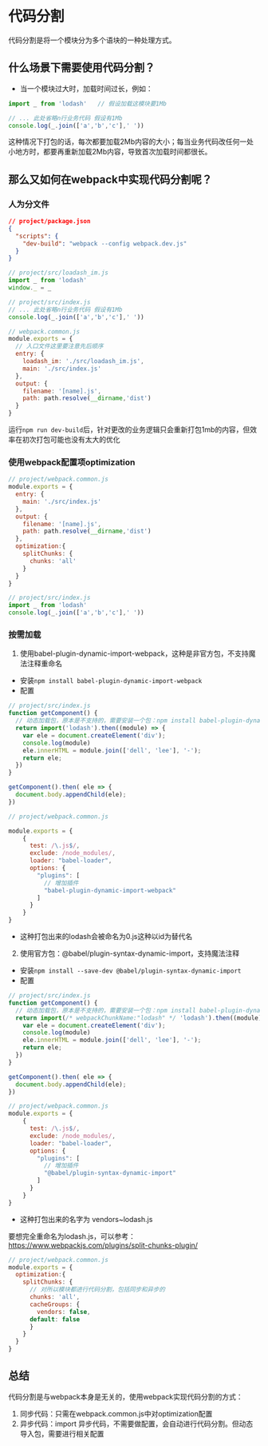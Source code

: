  # 代码分割
 代码分割是将一个模块分为多个语块的一种处理方式。

 ## 什么场景下需要使用代码分割？  
 * 当一个模块过大时，加载时间过长，例如：
  ```js
  import _ from 'lodash'   // 假设加载这模块要1Mb

  // ... 此处省略n行业务代码 假设有1Mb
  console.log(_.join(['a','b','c'],' '))
  ```
  这种情况下打包的话，每次都要加载2Mb内容的大小；每当业务代码改任何一处小地方时，都要再重新加载2Mb内容，导致首次加载时间都很长。  


## 那么又如何在webpack中实现代码分割呢？  
### 人为分文件  
```json
// project/package.json
{
  "scripts": {
    "dev-build": "webpack --config webpack.dev.js"
  }
}
```
```js
// project/src/loadash_im.js
import _ from 'lodash'
window._ = _

// project/src/index.js
// ... 此处省略n行业务代码 假设有1Mb
console.log(_.join(['a','b','c'],' '))

// webpack.common.js
module.exports = {
  // 入口文件这里要注意先后顺序
  entry: {
    loadash_im: './src/loadash_im.js',
    main: './src/index.js'
  },
  output: {
    filename: '[name].js',
    path: path.resolve(__dirname,'dist')
  }
}
```
运行```npm run dev-build```后，针对更改的业务逻辑只会重新打包1mb的内容，但效率在初次打包可能也没有太大的优化

### 使用webpack配置项optimization
```js
// project/webpack.common.js
module.exports = {
  entry: {
    main: './src/index.js'
  },
  output: {
    filename: '[name].js',
    path: path.resolve(__dirname,'dist')
  },
  optimization:{
    splitChunks: {
      chunks: 'all'
    }
  }
}

// project/src/index.js
import _ from 'lodash'
console.log(_.join(['a','b','c'],' '))
```

### 按需加载

1. 使用babel-plugin-dynamic-import-webpack，这种是非官方包，不支持魔法注释重命名
* 安装```npm install babel-plugin-dynamic-import-webpack```
* 配置
```js
// project/src/index.js
function getComponent() {
  // 动态加载包，原本是不支持的，需要安装一个包：npm install babel-plugin-dynamic-import-webpack
  return import('lodash').then((module) => {
    var ele = document.createElement('div');
    console.log(module)
    ele.innerHTML = module.join(['dell', 'lee'], '-');
    return ele;
  })
}

getComponent().then( ele => {
  document.body.appendChild(ele);
})

// project/webpack.common.js

module.exports = {
    { 
      test: /\.js$/, 
      exclude: /node_modules/, 
      loader: "babel-loader",
      options: {
        "plugins": [
          // 增加插件
          "babel-plugin-dynamic-import-webpack"
        ]
      }
    }
}
```
* 这种打包出来的lodash会被命名为0.js这种以id为替代名


2. 使用官方包：@babel/plugin-syntax-dynamic-import，支持魔法注释
* 安装```npm install --save-dev @babel/plugin-syntax-dynamic-import```
* 配置
```js
// project/src/index.js
function getComponent() {
  // 动态加载包，原本是不支持的，需要安装一个包：npm install babel-plugin-dynamic-import-webpack
  return import(/* webpackChunkName:"lodash" */ 'lodash').then((module) => {
    var ele = document.createElement('div');
    console.log(module)
    ele.innerHTML = module.join(['dell', 'lee'], '-');
    return ele;
  })
}

getComponent().then( ele => {
  document.body.appendChild(ele);
})   

// project/webpack.common.js
module.exports = {
    { 
      test: /\.js$/, 
      exclude: /node_modules/, 
      loader: "babel-loader",
      options: {
        "plugins": [
          // 增加插件
          "@babel/plugin-syntax-dynamic-import"
        ]
      }
    }
}
```
* 这种打包出来的名字为 vendors~lodash.js

要想完全重命名为lodash.js，可以参考： https://www.webpackjs.com/plugins/split-chunks-plugin/  
```js
// project/webpack.common.js
module.exports = {
  optimization:{
    splitChunks: {
      // 对所以模块都进行代码分割，包括同步和异步的
      chunks: 'all',
      cacheGroups: {
        vendors: false,
      default: false
      }
    }
  }
}  
```

## 总结  
代码分割是与webpack本身是无关的，使用webpack实现代码分割的方式：
1. 同步代码：只需在webpack.common.js中对optimization配置
2. 异步代码：import 异步代码，不需要做配置，会自动进行代码分割。但动态导入包，需要进行相关配置